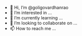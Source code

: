 - 👋 Hi, I’m @goligovardhanrao
- 👀 I’m interested in ...
- 🌱 I’m currently learning ...
- 💞️ I’m looking to collaborate on ...
- 📫 How to reach me ...

<!---
goligovardhanrao/goligovardhanrao is a ✨ special ✨ repository because its `README.md` (this file) appears on your GitHub profile.
You can click the Preview link to take a look at your changes.
--->
